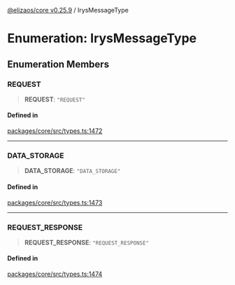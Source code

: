 [@elizaos/core v0.25.9](../index.md) / IrysMessageType

# Enumeration: IrysMessageType

## Enumeration Members

### REQUEST

> **REQUEST**: `"REQUEST"`

#### Defined in

[packages/core/src/types.ts:1472](https://github.com/elizaOS/eliza/blob/main/packages/core/src/types.ts#L1472)

***

### DATA\_STORAGE

> **DATA\_STORAGE**: `"DATA_STORAGE"`

#### Defined in

[packages/core/src/types.ts:1473](https://github.com/elizaOS/eliza/blob/main/packages/core/src/types.ts#L1473)

***

### REQUEST\_RESPONSE

> **REQUEST\_RESPONSE**: `"REQUEST_RESPONSE"`

#### Defined in

[packages/core/src/types.ts:1474](https://github.com/elizaOS/eliza/blob/main/packages/core/src/types.ts#L1474)
